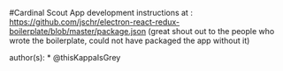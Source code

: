 #Cardinal Scout App
development instructions at : https://github.com/jschr/electron-react-redux-boilerplate/blob/master/package.json
(great shout out to the people who wrote the boilerplate, could not have packaged the app without it)

author(s): * @thisKappaIsGrey
